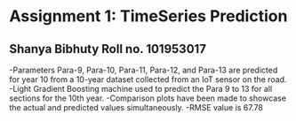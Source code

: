 # Assignment 1: TimeSeries Prediction
## Shanya Bibhuty Roll no. 101953017
-Parameters Para-9, Para-10, Para-11, Para-12, and Para-13 are predicted for year 10 from a 10-year dataset collected from an IoT sensor on the road.
-Light Gradient Boosting machine used to predict the Para 9 to 13 for all sections for the 10th year.
-Comparison plots have been made to showcase the actual and predicted values simultaneously.
-RMSE value is 67.78
